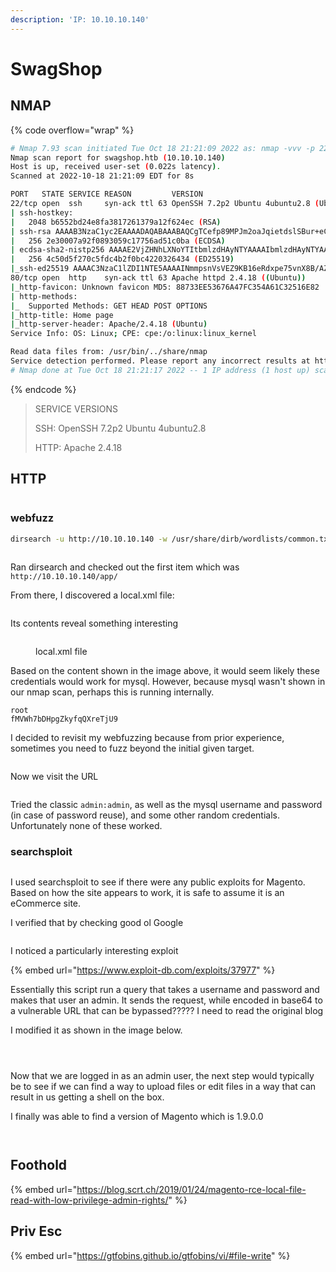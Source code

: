 ```yaml
---
description: 'IP: 10.10.10.140'
---
```


# SwagShop

## NMAP

{% code overflow="wrap" %}
```bash
# Nmap 7.93 scan initiated Tue Oct 18 21:21:09 2022 as: nmap -vvv -p 22,80 -Pn -sCV -oN nmap.txt 10.10.10.140
Nmap scan report for swagshop.htb (10.10.10.140)
Host is up, received user-set (0.022s latency).
Scanned at 2022-10-18 21:21:09 EDT for 8s

PORT   STATE SERVICE REASON         VERSION
22/tcp open  ssh     syn-ack ttl 63 OpenSSH 7.2p2 Ubuntu 4ubuntu2.8 (Ubuntu Linux; protocol 2.0)
| ssh-hostkey:
|   2048 b6552bd24e8fa3817261379a12f624ec (RSA)
| ssh-rsa AAAAB3NzaC1yc2EAAAADAQABAAABAQCgTCefp89MPJm2oaJqietdslSBur+eCMVQRW19iUL2DQSdZrIctssf/ws4HWN9DuXWB1p7OR9GWQhjeFv+xdb8OLy6EQ72zQOk+cNU9ANi72FZIkpD5A5vHUyhhUSUcnn6hwWMWW4dp6BFVxczAiutSWBVIm2YLmcqwOEOJhfXLVvsVqu8KUmybJQWFaJIeLVHzVgrF1623ekDXMwT7Ktq49RkmqGGE+e4pRy5pWlL2BPVcrSv9nMRDkJTXuoGQ53CRcp9VVi2V7flxTd6547oSPck1N+71Xj/x17sMBDNfwik/Wj3YLjHImAlHNZtSKVUT9Ifqwm973YRV9qtqtGT
|   256 2e30007a92f0893059c17756ad51c0ba (ECDSA)
| ecdsa-sha2-nistp256 AAAAE2VjZHNhLXNoYTItbmlzdHAyNTYAAAAIbmlzdHAyNTYAAABBBEG18M3bq7HSiI8XlKW9ptWiwOvrIlftuWzPEmynfU6LN26hP/qMJModcHS+idmLoRmZnC5Og9sj5THIf0ZtxPY=
|   256 4c50d5f270c5fdc4b2f0bc4220326434 (ED25519)
|_ssh-ed25519 AAAAC3NzaC1lZDI1NTE5AAAAINmmpsnVsVEZ9KB16eRdxpe75vnX8B/AZMmhrN2i4ES7
80/tcp open  http    syn-ack ttl 63 Apache httpd 2.4.18 ((Ubuntu))
|_http-favicon: Unknown favicon MD5: 88733EE53676A47FC354A61C32516E82
| http-methods:
|_  Supported Methods: GET HEAD POST OPTIONS
|_http-title: Home page
|_http-server-header: Apache/2.4.18 (Ubuntu)
Service Info: OS: Linux; CPE: cpe:/o:linux:linux_kernel

Read data files from: /usr/bin/../share/nmap
Service detection performed. Please report any incorrect results at https://nmap.org/submit/ .
# Nmap done at Tue Oct 18 21:21:17 2022 -- 1 IP address (1 host up) scanned in 8.35 seconds
```
{% endcode %}

> SERVICE VERSIONS
>
> SSH: OpenSSH 7.2p2 Ubuntu 4ubuntu2.8
>
> HTTP: Apache 2.4.18

## HTTP

<figure><img src="../../../.gitbook/assets/image (61).png" alt=""><figcaption></figcaption></figure>

### webfuzz

```bash
dirsearch -u http://10.10.10.140 -w /usr/share/dirb/wordlists/common.txt -t 150 -x 404
```

<figure><img src="../../../.gitbook/assets/image (582).png" alt=""><figcaption></figcaption></figure>

Ran dirsearch and checked out the first item which was `http://10.10.10.140/app/`

From there, I discovered a local.xml file:

<figure><img src="../../../.gitbook/assets/image (439).png" alt=""><figcaption></figcaption></figure>

Its contents reveal something interesting

<figure><img src="../../../.gitbook/assets/image (492).png" alt=""><figcaption><p>local.xml file</p></figcaption></figure>

Based on the content shown in the image above, it would seem likely these credentials would work for mysql. However, because mysql wasn't shown in our  nmap scan, perhaps this is running internally.

```
root
fMVWh7bDHpgZkyfqQXreTjU9
```

I decided to revisit my webfuzzing because from prior experience, sometimes you need to fuzz beyond the initial given target.

<figure><img src="../../../.gitbook/assets/image (161).png" alt=""><figcaption></figcaption></figure>

Now we visit the URL

<figure><img src="../../../.gitbook/assets/image (469).png" alt=""><figcaption></figcaption></figure>

Tried the classic `admin:admin`, as well as the mysql username and password (in case of password reuse), and some other random credentials. Unfortunately none of these worked.

### searchsploit

<figure><img src="../../../.gitbook/assets/image (550).png" alt=""><figcaption></figcaption></figure>

I used searchsploit to see if there were any public exploits for Magento. Based on how the site appears to work, it is safe to assume it is an eCommerce site.&#x20;

I verified that by checking good ol Google

<figure><img src="../../../.gitbook/assets/image (588).png" alt=""><figcaption></figcaption></figure>

I noticed a particularly interesting exploit

{% embed url="https://www.exploit-db.com/exploits/37977" %}

Essentially this script run a query that takes a username and password and makes that user an admin. It sends the request, while encoded in base64 to a vulnerable URL that can be bypassed????? I need to read the original blog

I modified it as shown in the image below.

<figure><img src="../../../.gitbook/assets/image (132).png" alt=""><figcaption></figcaption></figure>

<figure><img src="../../../.gitbook/assets/image (322).png" alt=""><figcaption></figcaption></figure>

<figure><img src="../../../.gitbook/assets/image (454).png" alt=""><figcaption></figcaption></figure>

Now that we are logged in as an admin user, the next step would typically be to see if we can find a way to upload files or edit files in a way that can result in us getting a shell on the box.

I finally was able to find a version of Magento which is 1.9.0.0

<figure><img src="../../../.gitbook/assets/image (233).png" alt=""><figcaption></figcaption></figure>



<figure><img src="../../../.gitbook/assets/image (465).png" alt=""><figcaption></figcaption></figure>

## Foothold

{% embed url="https://blog.scrt.ch/2019/01/24/magento-rce-local-file-read-with-low-privilege-admin-rights/" %}

## Priv Esc

{% embed url="https://gtfobins.github.io/gtfobins/vi/#file-write" %}
